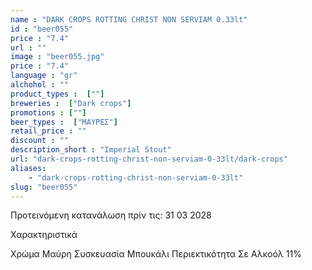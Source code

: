 ```yaml
---
name : "DARK CROPS ROTTING CHRIST NON SERVIAM 0.33lt"
id : "beer055"
price : "7.4"
url : ""
image : "beer055.jpg"
price : "7.4"
language : "gr"
alchohol : ""
product_types :  [""]
breweries :  ["Dark crops"]
promotions : [""]
beer_types :  ["ΜΑΥΡΕΣ"]
retail_price : ""
discount : ""
description_short : "Imperial Stout"
url: "dark-crops-rotting-christ-non-serviam-0-33lt/dark-crops"
aliases: 
    - "dark-crops-rotting-christ-non-serviam-0-33lt"
slug: "beer055"
---
```


Προτεινόμενη κατανάλωση πρίν τις: 31 03 2028

Χαρακτηριστικά

Χρώμα
Μαύρη
Συσκευασία
Μπουκάλι
Περιεκτικότητα Σε Αλκοόλ
11%